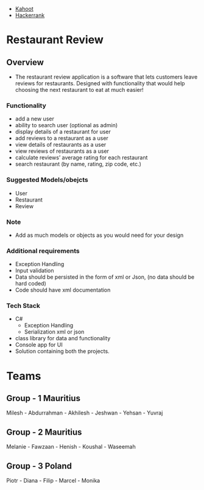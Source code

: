 - [Kahoot]()
- [Hackerrank](www.hackerrank.com/csharp-1)

# Restaurant Review 

## Overview 

- The restaurant review application is a software that lets customers leave reviews for restaurants. Designed with functionality that would help choosing the next restaurant to eat at much easier! 

### Functionality 

- add a new user 
- ability to search user (optional as admin)
- display details of a restaurant for user
- add reviews to a restaurant as a user
- view details of restaurants as a user
- view reviews of restaurants as a user
- calculate reviews’ average rating for each restaurant 
- search restaurant (by name, rating, zip code, etc.) 

### Suggested Models/obejcts
- User 
- Restaurant 
- Review 

### Note 
- Add as much models or objects as you would need for your design 

### Additional requirements 
- Exception Handling 
- Input validation 
- Data should be persisted in the form of xml or Json, (no data should be hard coded)
- Code should have xml documentation 

### Tech Stack 
- C# 
    - Exception Handling 
    - Serialization xml or json
- class library for data and functionality
- Console app for UI
- Solution containing both the projects.


 # Teams 
 ## Group - 1 Mauritius
 Milesh
    - Abdurrahman
    - Akhilesh
    - Jeshwan
    - Yehsan
    - Yuvraj

 ## Group - 2 Mauritius
 Melanie
    - Fawzaan
    - Henish
    - Koushal
    - Waseemah
 ## Group - 3 Poland 
 Piotr
    - Diana
    - Filip
    - Marcel
    - Monika

